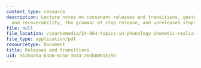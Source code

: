 ```yaml
---
content_type: resource
description: Lecture notes on consonant releases and transitions, gestural overlap
  and recoverability, the grammar of stop release, and unreleased stops.
file: null
file_location: /coursemedia/24-964-topics-in-phonology-phonetic-realization-fall-2006/91254d5ab3a06c5830a3265b80015197_MIT24_964F06_lec08_gafos.pdf
file_type: application/pdf
resourcetype: Document
title: Releases and transitions
uid: 91254d5a-b3a0-6c58-30a3-265b80015197
---
```

